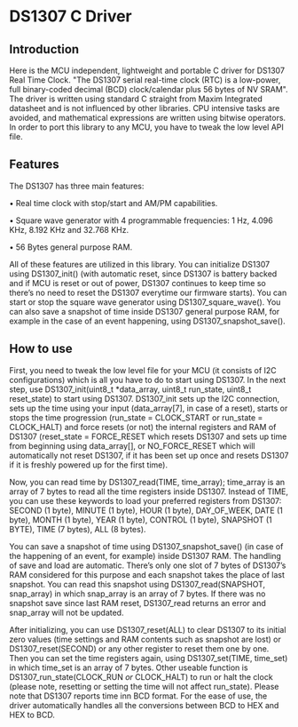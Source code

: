 # DS1307 C Driver
## Introduction
Here is the MCU independent, lightweight and portable C driver for DS1307 Real Time Clock. "The DS1307 serial real-time clock (RTC) is a low-power, full binary-coded decimal (BCD) clock/calendar plus 56 bytes of NV SRAM". The driver is written using standard C straight from Maxim Integrated datasheet and is not influenced by other libraries. CPU intensive tasks are avoided, and mathematical expressions are written using bitwise operators. In order to port this library to any MCU, you have to tweak the low level API file.

## Features
The DS1307 has three main features:

•	Real time clock with stop/start and AM/PM capabilities.

•	Square wave generator with 4 programmable frequencies: 1 Hz, 4.096 KHz, 8.192 KHz and 32.768 KHz.

•	56 Bytes general purpose RAM.

All of these features are utilized in this library. You can initialize DS1307 using DS1307_init() (with automatic reset, since DS1307 is battery backed and if MCU is reset or out of power, DS1307 continues to keep time so there’s no need to reset the DS1307 everytime our firmware starts). You can start or stop the square wave generator using DS1307_square_wave(). You can also save a snapshot of time inside DS1307 general purpose RAM, for example in the case of an event happening, using DS1307_snapshot_save().

## How to use
First, you need to tweak the low level file for your MCU (it consists of I2C configurations) which is all you have to do to start using DS1307. In the next step, use DS1307_init(uint8_t *data_array, uint8_t run_state, uint8_t reset_state) to start using DS1307. DS1307_init sets up the I2C connection, sets up the time using your input (data_array[7], in case of a reset), starts or stops the time progression (run_state = CLOCK_START or run_state = CLOCK_HALT) and force resets (or not) the internal registers and RAM of DS1307 (reset_state = FORCE_RESET which resets DS1307 and sets up time from beginning using data_array[], or NO_FORCE_RESET which will automatically not reset DS1307, if it has been set up once and resets DS1307 if it is freshly powered up for the first time).

Now, you can read time by DS1307_read(TIME, time_array); time_array is an array of 7 bytes to read all the time registers inside DS1307. Instead of TIME, you can use these keywords to load your preferred registers from DS1307: SECOND (1 byte), MINUTE (1 byte), HOUR (1 byte), DAY_OF_WEEK, DATE (1 byte), MONTH (1 byte), YEAR (1 byte), CONTROL (1 byte), SNAPSHOT (1 BYTE), TIME (7 bytes), ALL (8 bytes).

You can save a snapshot of time using DS1307_snapshot_save() (in case of the happening of an event, for example) inside DS1307 RAM. The handling of save and load are automatic. There’s only one slot of 7 bytes of DS1307’s RAM considered for this purpose and each snapshot takes the place of last snapshot. You can read this snapshot using DS1307_read(SNAPSHOT, snap_array) in which snap_array is an array of 7 bytes. If there was no snapshot save since last RAM reset, DS1307_read returns an error and snap_array will not be updated.

After initializing, you can use DS1307_reset(ALL) to clear DS1307 to its initial zero values (time settings and RAM contents such as snapshot are lost) or DS1307_reset(SECOND) or any other register to reset them one by one. Then you can set the time registers again, using DS1307_set(TIME, time_set) in which time_set is an array of 7 bytes.
Other useable function is DS1307_run_state(CLOCK_RUN *or* CLOCK_HALT) to run or halt the clock (please note, resetting or setting the time will not affect run_state).
Please note that DS1307 reports time inn BCD format. For the ease of use, the driver automatically handles all the conversions between BCD to HEX and HEX to BCD.



